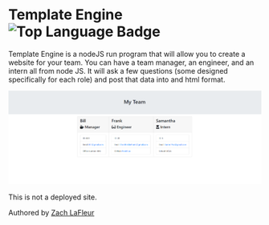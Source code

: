 # Template Engine ![Top Language Badge](https://img.shields.io/github/languages/top/MrCartree/template_engine)

Template Engine is a nodeJS run program that will allow you to create a website for your team. You can have a team manager, an engineer, and an intern all from node JS. It will ask a few questions (some designed specifically for each role) and post that data into and html format.

![Template Engine](./Assets/TemplateEngineScreenshot.PNG)

This is not a deployed site.

Authored by [Zach LaFleur](https://github.com/MrCartree)